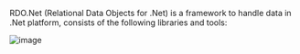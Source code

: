 RDO.Net (Relational Data Objects for .Net) is a framework to handle data in .Net platform, consists of the following libraries and tools:

![image](/images/RdoNetOverview.jpg)